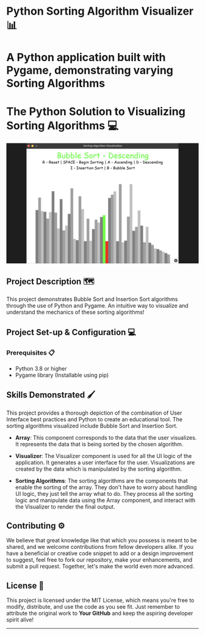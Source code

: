 # Python Sorting Algorithm Visualizer 📊
A Python application built with Pygame, demonstrating varying Sorting Algorithms
=======

# The Python Solution to Visualizing Sorting Algorithms 💻

![Python Sorting Algorithm Visualizer Screenshot](https://github.com/arieltyson/Sorting_Algorithm_Visualizer/blob/main/Python_Sorting_Visualizer_Upload.png)


## Project Description 🗺️

This project demonstrates Bubble Sort and Insertion Sort algorithms through the use of Python and Pygame. An intuitive way to visualize and understand the mechanics of these sorting algorithms!

## Project Set-up & Configuration  💻

### Prerequisites 📋

- Python 3.8 or higher
- Pygame library (Installable using pip)

## Skills Demonstrated 🖌️

This project provides a thorough depiction of the combination of User Interface best practices and Python to create an educational tool. The sorting algorithms visualized include Bubble Sort and Insertion Sort.

- **Array**: This component corresponds to the data that the user visualizes. It represents the data that is being sorted by the chosen algorithm.

- **Visualizer**: The Visualizer component is used for all the UI logic of the application. It generates a user interface for the user. Visualizations are created by the data which is manipulated by the sorting algorithm.

- **Sorting Algorithms**: The sorting algorithms are the components that enable the sorting of the array. They don't have to worry about handling UI logic, they just tell the array what to do. They process all the sorting logic and manipulate data using the Array component, and interact with the Visualizer to render the final output.

## Contributing ⚙️

We believe that great knowledge like that which you possess is meant to be shared, and we welcome contributions from fellow developers alike. If you have a beneficial or creative code snippet to add or a design improvement to suggest, feel free to fork our repository, make your enhancements, and submit a pull request. Together, let's make the world even more advanced.

## License 🪪

This project is licensed under the MIT License, which means you're free to modify, distribute, and use the code as you see fit. Just remember to attribute the original work to **Your GitHub** and keep the aspiring developer spirit alive!

---
